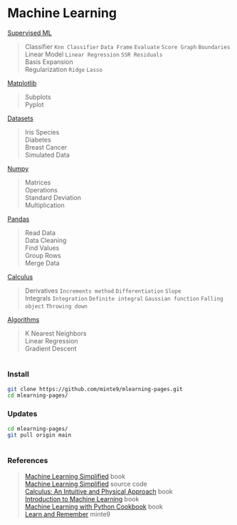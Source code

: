 # Machine Learning

[Supervised ML](./main/supervised-ml/)  
> Classifier  `Knn Classifier` `Data Frame` `Evaluate` `Score Graph` `Boundaries`  
> Linear Model  `Linear Regression` `SSR Residuals`  
> Basis Expansion  
> Regularization  `Ridge` `Lasso`  

[Matplotlib](./main/matplotlib/)  
> Subplots  
> Pyplot  

[Datasets](./main/datasets/)  
> Iris Species  
> Diabetes  
> Breast Cancer  
> Simulated Data  

[Numpy](./main/numpy/)  
> Matrices   
> Operations  
> Standard Deviation  
> Multiplication  

[Pandas](./main/pandas/)  
> Read Data  
> Data Cleaning  
> Find Values  
> Group Rows  
> Merge Data  

[Calculus](./main/calculus/)  
> Derivatives  `Increments method` `Differentiation` `Slope`  
> Integrals  `Integration` `Definite integral` `Gaussian function` `Falling object` `Throwing down`  

[Algorithms](./main/algorithms/)  
> K Nearest Neighbors   
> Linear Regression  
> Gradient Descent  

#

### Install

~~~sh
git clone https://github.com/minte9/mlearning-pages.git
cd mlearning-pages/
~~~

### Updates

~~~sh
cd mlearning-pages/
git pull origin main
~~~

#

### References
> [Machine Learning Simplified](https://www.amazon.com/gp/product/B0B216KMM4) book  
> [Machine Learning Simplified](https://code.themlsbook.com/index.html) source code  
> [Calculus: An Intuitive and Physical Approach](https://www.amazon.com/gp/product/B00CB2MK6C) book   
> [Introduction to Machine Learning](https://www.amazon.com/gp/product/B01M0LNE8C) book  
> [Machine Learning with Python Cookbook](https://www.amazon.com/gp/product/B07BC3LFKT) book  
> [Learn and Remember](https://www.minte9.com/mlearning) minte9  